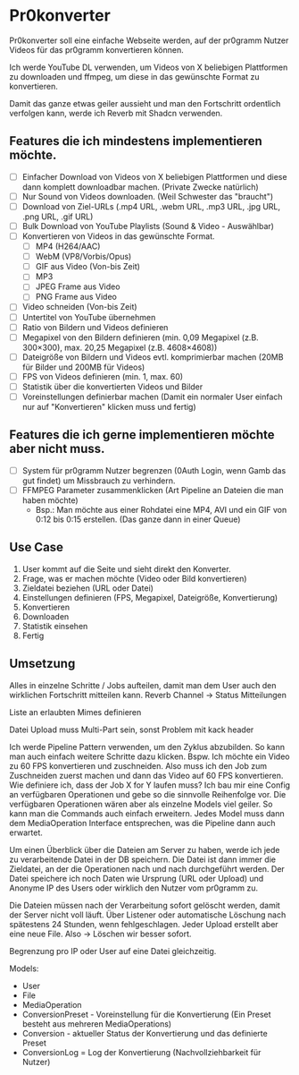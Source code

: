 # Pr0konverter

Pr0konverter soll eine einfache Webseite werden, auf der pr0gramm Nutzer Videos für das pr0gramm konvertieren können.

Ich werde YouTube DL verwenden, um Videos von X beliebigen Plattformen zu downloaden und ffmpeg, um diese in das
gewünschte Format zu konvertieren.

Damit das ganze etwas geiler aussieht und man den Fortschritt ordentlich verfolgen kann, werde ich Reverb mit Shadcn
verwenden.

## Features die ich mindestens implementieren möchte.

- [ ] Einfacher Download von Videos von X beliebigen Plattformen und diese dann komplett downloadbar machen. (Private
  Zwecke natürlich)
- [ ] Nur Sound von Videos downloaden. (Weil Schwester das "braucht")
- [ ] Download von Ziel-URLs (.mp4 URL, .webm URL, .mp3 URL, .jpg URL, .png URL, .gif URL)
- [ ] Bulk Download von YouTube Playlists (Sound & Video - Auswählbar)
- [ ] Konvertieren von Videos in das gewünschte Format.
    - [ ] MP4 (H264/AAC)
    - [ ] WebM (VP8/Vorbis/Opus)
    - [ ] GIF aus Video (Von-bis Zeit)
    - [ ] MP3
    - [ ] JPEG Frame aus Video
    - [ ] PNG Frame aus Video
- [ ] Video schneiden (Von-bis Zeit)
- [ ] Untertitel von YouTube übernehmen
- [ ] Ratio von Bildern und Videos definieren
- [ ] Megapixel von den Bildern definieren (min. 0,09 Megapixel (z.B. 300×300), max. 20,25 Megapixel (z.B. 4608×4608))
- [ ] Dateigröße von Bildern und Videos evtl. komprimierbar machen (20MB für Bilder und 200MB für Videos)
- [ ] FPS von Videos definieren (min. 1, max. 60)
- [ ] Statistik über die konvertierten Videos und Bilder
- [ ] Voreinstellungen definierbar machen (Damit ein normaler User einfach nur auf "Konvertieren" klicken muss und
  fertig)

## Features die ich gerne implementieren möchte aber nicht muss.

- [ ] System für pr0gramm Nutzer begrenzen (0Auth Login, wenn Gamb das gut findet) um Missbrauch zu verhindern.
- [ ] FFMPEG Parameter zusammenklicken (Art Pipeline an Dateien die man haben möchte)
    - Bsp.: Man möchte aus einer Rohdatei eine MP4, AVI und ein GIF von 0:12 bis 0:15 erstellen. (Das ganze dann in
      einer Queue)

## Use Case

1. User kommt auf die Seite und sieht direkt den Konverter.
2. Frage, was er machen möchte (Video oder Bild konvertieren)
3. Zieldatei beziehen (URL oder Datei)
4. Einstellungen definieren (FPS, Megapixel, Dateigröße, Konvertierung)
5. Konvertieren
6. Downloaden
7. Statistik einsehen
8. Fertig

## Umsetzung

Alles in einzelne Schritte / Jobs aufteilen, damit man dem User auch den wirklichen Fortschritt mitteilen kann.
Reverb Channel → Status Mitteilungen

Liste an erlaubten Mimes definieren

Datei Upload muss Multi-Part sein, sonst Problem mit kack header

Ich werde Pipeline Pattern verwenden, um den Zyklus abzubilden. So kann man auch einfach weitere Schritte dazu klicken.
Bspw. Ich möchte ein Video zu 60 FPS konvertieren und zuschneiden.
Also muss ich den Job zum Zuschneiden zuerst machen und dann das Video auf 60 FPS konvertieren.
Wie definiere ich, dass der Job X for Y laufen muss?
Ich bau mir eine Config an verfügbaren Operationen und gebe so die sinnvolle Reihenfolge vor.
Die verfügbaren Operationen wären aber als einzelne Models viel geiler. So kann man die Commands auch einfach erweitern.
Jedes Model muss dann dem MediaOperation Interface entsprechen, was die Pipeline dann auch erwartet.

Um einen Überblick über die Dateien am Server zu haben, werde ich jede zu verarbeitende Datei in der DB speichern.
Die Datei ist dann immer die Zieldatei, an der die Operationen nach und nach durchgeführt werden.
Der Datei speichere ich noch Daten wie Ursprung (URL oder Upload) und Anonyme IP des Users oder wirklich den Nutzer vom
pr0gramm zu.

Die Dateien müssen nach der Verarbeitung sofort gelöscht werden, damit der Server nicht voll läuft.
Über Listener oder automatische Löschung nach spätestens 24 Stunden, wenn fehlgeschlagen.
Jeder Upload erstellt aber eine neue File. Also → Löschen wir besser sofort.

Begrenzung pro IP oder User auf eine Datei gleichzeitig.

Models:

- User
- File
- MediaOperation
- ConversionPreset - Voreinstellung für die Konvertierung (Ein Preset besteht aus mehreren MediaOperations)
- Conversion - aktueller Status der Konvertierung und das definierte Preset
- ConversionLog = Log der Konvertierung (Nachvollziehbarkeit für Nutzer)
